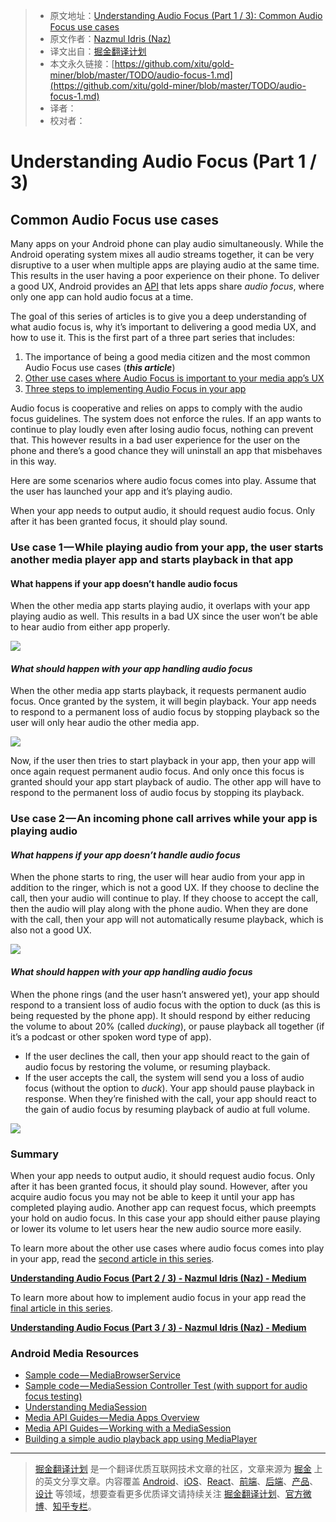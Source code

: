 > * 原文地址：[Understanding Audio Focus (Part 1 / 3): Common Audio Focus use cases](https://medium.com/google-developers/audio-focus-1-6b32689e4380)
> * 原文作者：[Nazmul Idris (Naz)](https://medium.com/@nazmul?source=post_header_lockup)
> * 译文出自：[掘金翻译计划](https://github.com/xitu/gold-miner)
> * 本文永久链接：[https://github.com/xitu/gold-miner/blob/master/TODO/audio-focus-1.md](https://github.com/xitu/gold-miner/blob/master/TODO/audio-focus-1.md)
> * 译者：
> * 校对者：

# Understanding Audio Focus (Part 1 / 3)

## Common Audio Focus use cases

Many apps on your Android phone can play audio simultaneously. While the Android operating system mixes all audio streams together, it can be very disruptive to a user when multiple apps are playing audio at the same time. This results in the user having a poor experience on their phone. To deliver a good UX, Android provides an [API](https://developer.android.com/guide/topics/media-apps/audio-focus.html) that lets apps share _audio focus_, where only one app can hold audio focus at a time.

The goal of this series of articles is to give you a deep understanding of what audio focus is, why it’s important to delivering a good media UX, and how to use it. This is the first part of a three part series that includes:

1.  The importance of being a good media citizen and the most common Audio Focus use cases (**_this article_**)
2.  [Other use cases where Audio Focus is important to your media app’s UX](https://medium.com/@nazmul/audio-focus-2-42244043863a)
3.  [Three steps to implementing Audio Focus in your app](https://medium.com/@nazmul/audio-focus-3-cdc09da9c122)

Audio focus is cooperative and relies on apps to comply with the audio focus guidelines. The system does not enforce the rules. If an app wants to continue to play loudly even after losing audio focus, nothing can prevent that. This however results in a bad user experience for the user on the phone and there’s a good chance they will uninstall an app that misbehaves in this way.

Here are some scenarios where audio focus comes into play. Assume that the user has launched your app and it’s playing audio.

When your app needs to output audio, it should request audio focus. Only after it has been granted focus, it should play sound.

### Use case 1 — While playing audio from your app, the user starts another media player app and starts playback in that app

#### What happens if your app doesn’t handle audio focus

When the other media app starts playing audio, it overlaps with your app playing audio as well. This results in a bad UX since the user won’t be able to hear audio from either app properly.

![](https://cdn-images-1.medium.com/max/800/1*zaIB6fKmwSwhm_UM3Yox_A.png)

#### **_What should happen with your app handling audio focus_**

When the other media app starts playback, it requests permanent audio focus. Once granted by the system, it will begin playback. Your app needs to respond to a permanent loss of audio focus by stopping playback so the user will only hear audio the other media app.

![](https://cdn-images-1.medium.com/max/800/1*xk8Tio4_XxtmuoH9CK7qkQ.png)

Now, if the user then tries to start playback in your app, then your app will once again request permanent audio focus. And only once this focus is granted should your app start playback of audio. The other app will have to respond to the permanent loss of audio focus by stopping its playback.

### Use case 2 — An incoming phone call arrives while your app is playing audio

#### **_What happens if your app doesn’t handle audio focus_**

When the phone starts to ring, the user will hear audio from your app in addition to the ringer, which is not a good UX. If they choose to decline the call, then your audio will continue to play. If they choose to accept the call, then the audio will play along with the phone audio. When they are done with the call, then your app will not automatically resume playback, which is also not a good UX.

![](https://cdn-images-1.medium.com/max/1000/1*_HjTvrT4locQYp8LHIMVrA.png)

#### **_What should happen with your app handling audio focus_**

When the phone rings (and the user hasn’t answered yet), your app should respond to a transient loss of audio focus with the option to duck (as this is being requested by the phone app). It should respond by either reducing the volume to about 20% (called _ducking_), or pause playback all together (if it’s a podcast or other spoken word type of app).

*   If the user declines the call, then your app should react to the gain of audio focus by restoring the volume, or resuming playback.
*   If the user accepts the call, the system will send you a loss of audio focus (without the option to _duck_). Your app should pause playback in response. When they’re finished with the call, your app should react to the gain of audio focus by resuming playback of audio at full volume.

![](https://cdn-images-1.medium.com/max/1000/1*P1JDTh8I8XkDwXMPjGD2cg.png)

### Summary

When your app needs to output audio, it should request audio focus. Only after it has been granted focus, it should play sound. However, after you acquire audio focus you may not be able to keep it until your app has completed playing audio. Another app can request focus, which preempts your hold on audio focus. In this case your app should either pause playing or lower its volume to let users hear the new audio source more easily.

To learn more about the other use cases where audio focus comes into play in your app, read the [second article in this series](https://medium.com/@nazmul/audio-focus-2-42244043863a).

[**Understanding Audio Focus (Part 2 / 3) - Nazmul Idris (Naz) - Medium**](https://medium.com/@nazmul/audio-focus-2-42244043863a)

To learn more about how to implement audio focus in your app read the [final article in this series](https://medium.com/@nazmul/audio-focus-3-cdc09da9c122).

[**Understanding Audio Focus (Part 3 / 3) - Nazmul Idris (Naz) - Medium**](https://medium.com/@nazmul/audio-focus-3-cdc09da9c122)

### Android Media Resources

*   [Sample code — MediaBrowserService](https://github.com/googlesamples/android-MediaBrowserService)
*   [Sample code — MediaSession Controller Test (with support for audio focus testing)](https://github.com/googlesamples/android-media-controller)
*   [Understanding MediaSession](https://medium.com/google-developers/understanding-mediasession-part-1-3-e4d2725f18e4)
*   [Media API Guides — Media Apps Overview](https://developer.android.com/guide/topics/media-apps/media-apps-overview.html)
*   [Media API Guides — Working with a MediaSession](https://developer.android.com/guide/topics/media-apps/working-with-a-media-session.html)
*   [Building a simple audio playback app using MediaPlayer](https://medium.com/google-developers/building-a-simple-audio-app-in-android-part-1-3-c14d1a66e0f1)


---

> [掘金翻译计划](https://github.com/xitu/gold-miner) 是一个翻译优质互联网技术文章的社区，文章来源为 [掘金](https://juejin.im) 上的英文分享文章。内容覆盖 [Android](https://github.com/xitu/gold-miner#android)、[iOS](https://github.com/xitu/gold-miner#ios)、[React](https://github.com/xitu/gold-miner#react)、[前端](https://github.com/xitu/gold-miner#前端)、[后端](https://github.com/xitu/gold-miner#后端)、[产品](https://github.com/xitu/gold-miner#产品)、[设计](https://github.com/xitu/gold-miner#设计) 等领域，想要查看更多优质译文请持续关注 [掘金翻译计划](https://github.com/xitu/gold-miner)、[官方微博](http://weibo.com/juejinfanyi)、[知乎专栏](https://zhuanlan.zhihu.com/juejinfanyi)。
